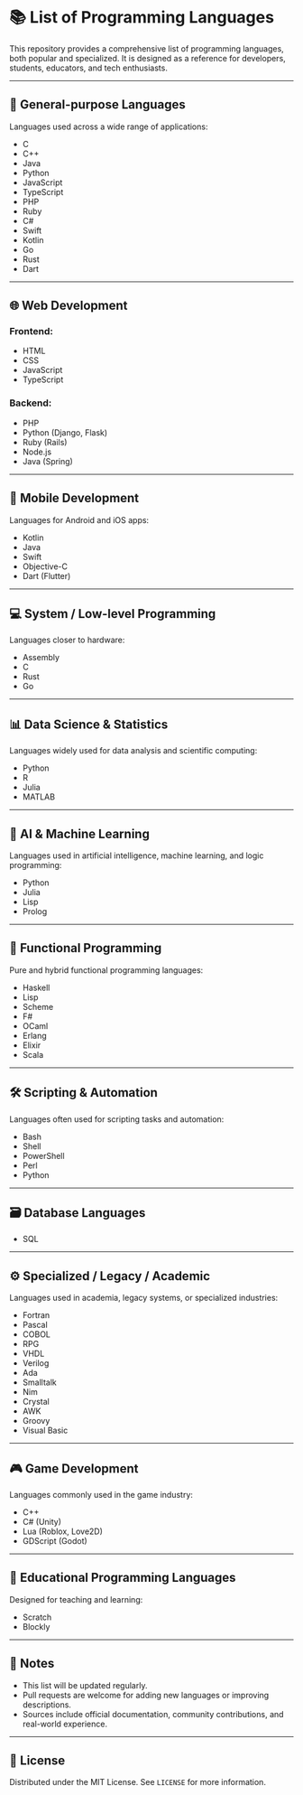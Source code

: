 # 📚 List of Programming Languages

This repository provides a comprehensive list of programming languages, both popular and specialized. It is designed as a reference for developers, students, educators, and tech enthusiasts.

---

## 🧰 General-purpose Languages

Languages used across a wide range of applications:

- C  
- C++  
- Java  
- Python  
- JavaScript  
- TypeScript  
- PHP  
- Ruby  
- C#  
- Swift  
- Kotlin  
- Go  
- Rust  
- Dart  

---

## 🌐 Web Development

### Frontend:
- HTML  
- CSS  
- JavaScript  
- TypeScript  

### Backend:
- PHP  
- Python (Django, Flask)  
- Ruby (Rails)  
- Node.js  
- Java (Spring)  

---

## 📱 Mobile Development

Languages for Android and iOS apps:

- Kotlin  
- Java  
- Swift  
- Objective-C  
- Dart (Flutter)  

---

## 💻 System / Low-level Programming

Languages closer to hardware:

- Assembly  
- C  
- Rust  
- Go  

---

## 📊 Data Science & Statistics

Languages widely used for data analysis and scientific computing:

- Python  
- R  
- Julia  
- MATLAB  

---

## 🤖 AI & Machine Learning

Languages used in artificial intelligence, machine learning, and logic programming:

- Python  
- Julia  
- Lisp  
- Prolog  

---

## 🧮 Functional Programming

Pure and hybrid functional programming languages:

- Haskell  
- Lisp  
- Scheme  
- F#  
- OCaml  
- Erlang  
- Elixir  
- Scala  

---

## 🛠️ Scripting & Automation

Languages often used for scripting tasks and automation:

- Bash  
- Shell  
- PowerShell  
- Perl  
- Python  

---

## 🗃️ Database Languages

- SQL  

---

## ⚙️ Specialized / Legacy / Academic

Languages used in academia, legacy systems, or specialized industries:

- Fortran  
- Pascal  
- COBOL  
- RPG  
- VHDL  
- Verilog  
- Ada  
- Smalltalk  
- Nim  
- Crystal  
- AWK  
- Groovy  
- Visual Basic  

---

## 🎮 Game Development

Languages commonly used in the game industry:

- C++  
- C# (Unity)  
- Lua (Roblox, Love2D)  
- GDScript (Godot)  

---

## 🧒 Educational Programming Languages

Designed for teaching and learning:

- Scratch  
- Blockly  

---

## 📝 Notes

- This list will be updated regularly.  
- Pull requests are welcome for adding new languages or improving descriptions.  
- Sources include official documentation, community contributions, and real-world experience.

---

## 📌 License

Distributed under the MIT License. See `LICENSE` for more information.